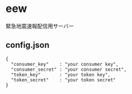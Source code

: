 eew
===

緊急地震速報配信用サーバー

config.json
------------------------------------------------

    {
      "consumer_key"    : "your consumer key",
      "consumer_secret" : "your consumer secret",
      "token_key"       : "your token key",
      "token_secret"    : "your token secret"
    }

